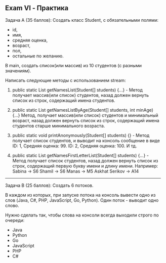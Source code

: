 Exam VI - Практика
-------------------
Задача A (35 баллов):
 Создать класс Student, с обязательными полями:
 - id,
 - имя,
 - средняя оценка,
 - возраст,
 - пол,
 - остальные по желанию.

В main, создать список(или массив) из 10 студентов (с разными значениям).

Написать следующие методы с использованием stream:

 1. public static List getNamesList(Student[] students) {...} - Метод получает массив(или список) студентов, назад должен вернуть список из строк, содержащий имена студентов.

 2. public static List getNamesListByAge(Student[] students, int minAge) {...} Метод, получает массив(или список) студентов и минимальный возраст, назад должен вернуть список из строк, содержащий имена студентов старше минимального возраста.

 3. public static void printAnonymously(Student[] students) {} - Метод получает список студентов, и выводит на консоль сообщение в виде 
    ID: 1, Средняя оценка: 99.
    ID: 2, Средняя оценка: 100.
    И тд.

 4. public static List getNamesFirstLetterList(Student[] students) {...} - Метод получает список студентов, назад должен вернуть список из строк, содержащий первую букву имени и длину имени.
    Например:
    Sabina -> S6
    Shamil -> S6
    Manas -> M5
    Askhat Serikov -> A14
---------------------------
Задача B (25 баллов):
 Создать 6 потоков.

В каждом из которых, при запуске потока на консоль вывести одно из слов (Java, C#, PHP, JavaScript, Go, Python). Один поток - выводит одно слово.

Нужно сделать так, чтобы слова на консоли всегда выходили строго по очереди:
 - Java
 - Python
 - Go
 - JavaScript
 - PHP
 - C#
